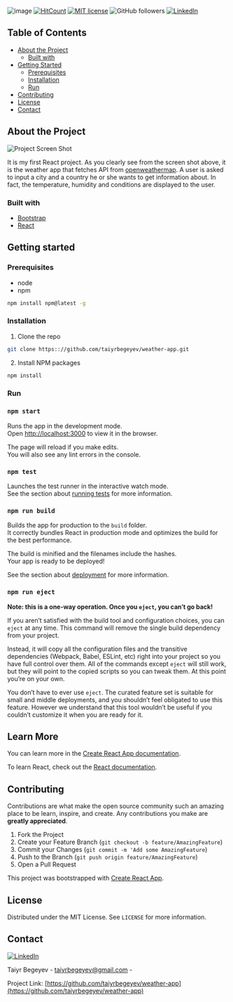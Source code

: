 ![image](https://user-images.githubusercontent.com/44882080/59285083-af301a80-8c6d-11e9-81f0-2f5ee997d586.png)
[![HitCount](http://hits.dwyl.io/taiyrbegeyev/weather-app.svg)](http://hits.dwyl.io/taiyrbegeyev/weather-app)
[![MIT license](https://img.shields.io/badge/License-MIT-blue.svg)](https://lbesson.mit-license.org/)
![GitHub followers](https://img.shields.io/github/followers/taiyrbegeyev.svg?style=social)
[![LinkedIn][linkedin-shield]][linkedin-url]

## Table of Contents

* [About the Project](#about-the-project)
    * [Built with](#built-with)
* [Getting Started](#getting-started)
    * [Prerequisites](#prerequisites)
    * [Installation](#installation)
    * [Run](#run)
* [Contributing](#contributing)
* [License](#license)
* [Contact](#contact)

## About the Project
![Project Screen Shot](https://user-images.githubusercontent.com/44882080/59286536-35e5f700-8c70-11e9-9a67-51310ba7aea6.png)

It is my first React project. As you clearly see from the screen shot above, it is the weather app that fetches API from [openweathermap](https://openweathermap.org/api). A user is asked to input a city and a country he or she wants to get information about. In fact, the temperature, humidity and conditions are displayed to the user.

### Built with
* [Bootstrap](https://getbootstrap.com)
* [React](https://reactjs.org/)

## Getting started

### Prerequisites
* node    
* npm
```sh
npm install npm@latest -g
```

### Installation
1. Clone the repo
```sh
git clone https:://github.com/taiyrbegeyev/weather-app.git
```
2. Install NPM packages
```sh
npm install
```

### Run

### `npm start`

Runs the app in the development mode.<br>
Open [http://localhost:3000](http://localhost:3000) to view it in the browser.

The page will reload if you make edits.<br>
You will also see any lint errors in the console.

### `npm test`

Launches the test runner in the interactive watch mode.<br>
See the section about [running tests](https://facebook.github.io/create-react-app/docs/running-tests) for more information.

### `npm run build`

Builds the app for production to the `build` folder.<br>
It correctly bundles React in production mode and optimizes the build for the best performance.

The build is minified and the filenames include the hashes.<br>
Your app is ready to be deployed!

See the section about [deployment](https://facebook.github.io/create-react-app/docs/deployment) for more information.

### `npm run eject`

**Note: this is a one-way operation. Once you `eject`, you can’t go back!**

If you aren’t satisfied with the build tool and configuration choices, you can `eject` at any time. This command will remove the single build dependency from your project.

Instead, it will copy all the configuration files and the transitive dependencies (Webpack, Babel, ESLint, etc) right into your project so you have full control over them. All of the commands except `eject` will still work, but they will point to the copied scripts so you can tweak them. At this point you’re on your own.

You don’t have to ever use `eject`. The curated feature set is suitable for small and middle deployments, and you shouldn’t feel obligated to use this feature. However we understand that this tool wouldn’t be useful if you couldn’t customize it when you are ready for it.

## Learn More

You can learn more in the [Create React App documentation](https://facebook.github.io/create-react-app/docs/getting-started).

To learn React, check out the [React documentation](https://reactjs.org/).

## Contributing

Contributions are what make the open source community such an amazing place to be learn, inspire, and create. Any contributions you make are **greatly appreciated**.

1. Fork the Project
2. Create your Feature Branch (`git checkout -b feature/AmazingFeature`)
3. Commit your Changes (`git commit -m 'Add some AmazingFeature`)
4. Push to the Branch (`git push origin feature/AmazingFeature`)
5. Open a Pull Request

This project was bootstrapped with [Create React App](https://github.com/facebook/create-react-app).

## License

Distributed under the MIT License. See `LICENSE` for more information.

## Contact
[![LinkedIn][linkedin-shield]][linkedin-url]

Taiyr Begeyev - taiyrbegeyev@gmail.com - 

Project Link: [https://github.com/taiyrbegeyev/weather-app](https://github.com/taiyrbegeyev/weather-app)

<!-- MARKDOWN LINKS & IMAGES -->
[linkedin-shield]: https://img.shields.io/badge/-LinkedIn-black.svg?style=flat-square&logo=linkedin&colorB=555
[linkedin-url]: https://linkedin.com/in/taiyrbegeyev